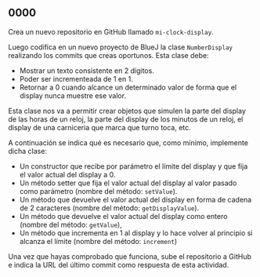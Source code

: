 ## 0000

Crea un nuevo repositorio en GitHub llamado `mi-clock-display`. 

Luego codifica en un nuevo proyecto de BlueJ la clase `NumberDisplay` realizando los commits que creas oportunos. Esta clase debe:

* Mostrar un texto consistente en 2 dígitos.
* Poder ser incrementeada de 1 en 1.
* Retornar a 0 cuando alcance un determinado valor de forma que el display nunca muestre ese valor.

Esta clase nos va a permitir crear objetos que simulen la parte del display de las horas de un reloj, la parte del display de los minutos de un reloj, el display de una carniceria que marca que turno toca, etc.

A continuación se indica qué es necesario que, como mínimo, implemente dicha clase:

* Un constructor que recibe por parámetro el límite del display y que fija el valor actual del display a 0.
* Un método setter que fija el valor actual del display al valor pasado como parámetro (nombre del método: `setValue`).
* Un método que devuelve el valor actual del display en forma de cadena de 2 caracteres (nombre del método: `getDisplayValue`).
* Un método que devuelve el valor actual del display como entero (nombre del método: `getValue`),
* Un método que incrementa en 1 al display y lo hace volver al principio si alcanza el límite (nombre del método: `increment`)

Una vez que hayas comprobado que funciona, sube el repositorio a GitHub e indica la URL del último commit como respuesta de esta actividad.

